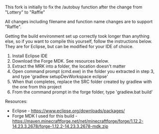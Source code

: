 This fork is initially to fix the /autobuy function after the change from "Lottery" to "Raffle"

All changes including filename and function name changes are to support "Raffle".

Getting the build environment set up correctly took longer than anything else, so if you want to compile this yourself, follow the instructions below.  They are for Eclipse, but can be modified for your IDE of choice.

1) Install Eclipse IDE
2) Download the Forge MDK.  See resources below.
3) Extract the MRK into a folder, the location doesn't matter
4) Open command prompt (cmd.exe) in the folder you extracted in step 3, and type 'gradlew setupDevWorkspace eclipse'
5) When that completes, replace the SRC folder created by gradlew with the one from this project
6) From the command prompt in the forge folder, type 'gradlew.bat build'

Resources:
* Eclipse - https://www.eclipse.org/downloads/packages/
* Forge MDK I used for this build - https://maven.minecraftforge.net/net/minecraftforge/forge/1.12.2-14.23.3.2678/forge-1.12.2-14.23.3.2678-mdk.zip
